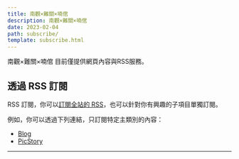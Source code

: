 ```yaml
---
title: 南觀×難關×喃倌
description: 南觀×難關×喃倌
date: 2023-02-04
path: subscribe/
template: subscribe.html
---
```


南觀×難關×喃倌 目前僅提供網頁內容與RSS服務。

## 透過 RSS 訂閱

 RSS 訂閱，你可以[訂閱全站的 RSS](/atom.xml)，也可以針對你有興趣的子項目單獨訂閱。

例如，你可以透過下列連結，只訂閱特定主類別的內容：

- [Blog](/blog/atom.xml)
- [PicStory](/pic_story/atom.xml)

---